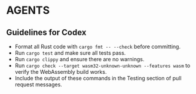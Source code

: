 # AGENTS

## Guidelines for Codex

- Format all Rust code with `cargo fmt -- --check` before committing.
- Run `cargo test` and make sure all tests pass.
- Run `cargo clippy` and ensure there are no warnings.
- Run `cargo check --target wasm32-unknown-unknown --features wasm` to verify the
  WebAssembly build works.
- Include the output of these commands in the Testing section of pull request messages.

